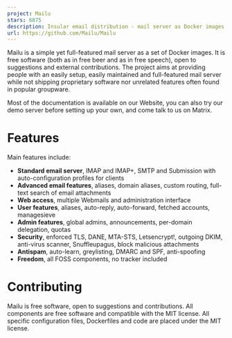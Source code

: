 ```yaml
---
project: Mailu
stars: 6875
description: Insular email distribution - mail server as Docker images
url: https://github.com/Mailu/Mailu
---
```


Mailu is a simple yet full-featured mail server as a set of Docker images. It is free software (both as in free beer and as in free speech), open to suggestions and external contributions. The project aims at providing people with an easily setup, easily maintained and full-featured mail server while not shipping proprietary software nor unrelated features often found in popular groupware.

Most of the documentation is available on our Website, you can also try our demo server before setting up your own, and come talk to us on Matrix.

Features
========

Main features include:

-   **Standard email server**, IMAP and IMAP+, SMTP and Submission with auto-configuration profiles for clients
-   **Advanced email features**, aliases, domain aliases, custom routing, full-text search of email attachments
-   **Web access**, multiple Webmails and administration interface
-   **User features**, aliases, auto-reply, auto-forward, fetched accounts, managesieve
-   **Admin features**, global admins, announcements, per-domain delegation, quotas
-   **Security**, enforced TLS, DANE, MTA-STS, Letsencrypt!, outgoing DKIM, anti-virus scanner, Snuffleupagus, block malicious attachments
-   **Antispam**, auto-learn, greylisting, DMARC and SPF, anti-spoofing
-   **Freedom**, all FOSS components, no tracker included

Contributing
============

Mailu is free software, open to suggestions and contributions. All components are free software and compatible with the MIT license. All specific configuration files, Dockerfiles and code are placed under the MIT license.
